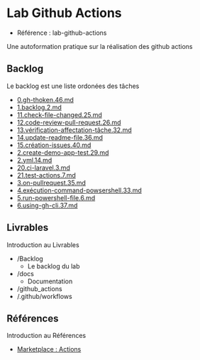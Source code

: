 # Lab Github Actions 

- Référence :  lab-github-actions 

Une autoformation pratique sur la réalisation des github actions  

## Backlog 

Le backlog est une liste ordonées des tâches 

- [0.gh-thoken.46.md](./Backlog/0.gh-thoken.46.md) 
- [1.backlog.2.md](./Backlog/1.backlog.2.md) 
- [11.check-file-changed.25.md](./Backlog/11.check-file-changed.25.md) 
- [12.code-review-pull-request.26.md](./Backlog/12.code-review-pull-request.26.md) 
- [13.vérification-affectation-tâche.32.md](./Backlog/13.vérification-affectation-tâche.32.md) 
- [14.update-readme-file.36.md](./Backlog/14.update-readme-file.36.md) 
- [15.création-issues.40.md](./Backlog/15.création-issues.40.md) 
- [2.create-demo-app-test.29.md](./Backlog/2.create-demo-app-test.29.md) 
- [2.yml.14.md](./Backlog/2.yml.14.md) 
- [20.ci-laravel.3.md](./Backlog/20.ci-laravel.3.md) 
- [21.test-actions.7.md](./Backlog/21.test-actions.7.md) 
- [3.on-pullrequest.35.md](./Backlog/3.on-pullrequest.35.md) 
- [4.exécution-command-powsershell.33.md](./Backlog/4.exécution-command-powsershell.33.md) 
- [5.run-powershell-file.6.md](./Backlog/5.run-powershell-file.6.md) 
- [6.using-gh-cli.37.md](./Backlog/6.using-gh-cli.37.md) 
## Livrables 

Introduction au Livrables 

- /Backlog 
  - Le backlog du lab 
- /docs 
  - Documentation 
- /github_actions 
- /.github/workflows 
## Références 

Introduction au Références 

- [Marketplace : Actions](https://github.com/marketplace?category=project-management&query=label&type=actions) 

